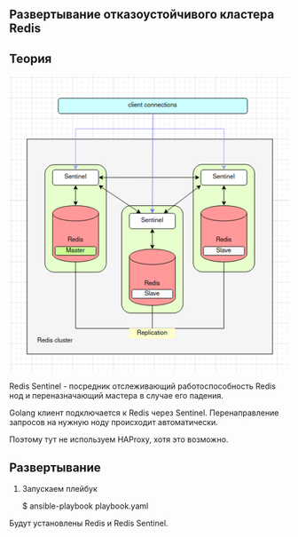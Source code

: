 ## Развертывание отказоустойчивого кластера Redis

## Теория

![alt text](images/redis.png)

Redis Sentinel - посредник отслеживающий работоспособность Redis нод и переназначающий мастера в случае его падения.

Golang клиент подключается к Redis через Sentinel. Перенаправление запросов на нужную ноду происходит автоматически.

Поэтому тут не используем HAProxy, хотя это возможно.

## Развертывание

1. Запускаем плейбук 

      
    $ ansible-playbook playbook.yaml

Будут установлены Redis и Redis Sentinel.